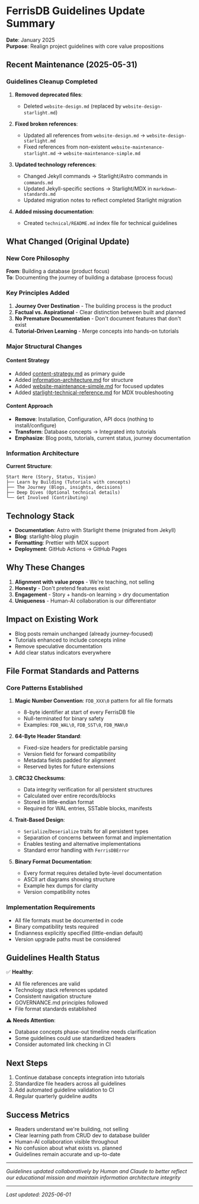 # FerrisDB Guidelines Update Summary

**Date**: January 2025  
**Purpose**: Realign project guidelines with core value propositions

## Recent Maintenance (2025-05-31)

### Guidelines Cleanup Completed

1. **Removed deprecated files**:
   - Deleted `website-design.md` (replaced by `website-design-starlight.md`)
2. **Fixed broken references**:
   - Updated all references from `website-design.md` → `website-design-starlight.md`
   - Fixed references from non-existent `website-maintenance-starlight.md` → `website-maintenance-simple.md`
3. **Updated technology references**:

   - Changed Jekyll commands → Starlight/Astro commands in `commands.md`
   - Updated Jekyll-specific sections → Starlight/MDX in `markdown-standards.md`
   - Updated migration notes to reflect completed Starlight migration

4. **Added missing documentation**:
   - Created `technical/README.md` index file for technical guidelines

## What Changed (Original Update)

### New Core Philosophy

**From**: Building a database (product focus)  
**To**: Documenting the journey of building a database (process focus)

### Key Principles Added

1. **Journey Over Destination** - The building process is the product
2. **Factual vs. Aspirational** - Clear distinction between built and planned
3. **No Premature Documentation** - Don't document features that don't exist
4. **Tutorial-Driven Learning** - Merge concepts into hands-on tutorials

### Major Structural Changes

#### Content Strategy

- Added [content-strategy.md](content/content-strategy.md) as primary guide
- Added [information-architecture.md](content/information-architecture.md) for structure
- Added [website-maintenance-simple.md](workflow/website-maintenance-simple.md) for focused updates
- Added [starlight-technical-reference.md](workflow/starlight-technical-reference.md) for MDX troubleshooting

#### Content Approach

- **Remove**: Installation, Configuration, API docs (nothing to install/configure)
- **Transform**: Database concepts → Integrated into tutorials
- **Emphasize**: Blog posts, tutorials, current status, journey documentation

### Information Architecture

**Current Structure**:

```
Start Here (Story, Status, Vision)
├── Learn by Building (Tutorials with concepts)
├── The Journey (Blogs, insights, decisions)
├── Deep Dives (Optional technical details)
└── Get Involved (Contributing)
```

## Technology Stack

- **Documentation**: Astro with Starlight theme (migrated from Jekyll)
- **Blog**: starlight-blog plugin
- **Formatting**: Prettier with MDX support
- **Deployment**: GitHub Actions → GitHub Pages

## Why These Changes

1. **Alignment with value props** - We're teaching, not selling
2. **Honesty** - Don't pretend features exist
3. **Engagement** - Story + hands-on learning > dry documentation
4. **Uniqueness** - Human-AI collaboration is our differentiator

## Impact on Existing Work

- Blog posts remain unchanged (already journey-focused)
- Tutorials enhanced to include concepts inline
- Remove speculative documentation
- Add clear status indicators everywhere

## File Format Standards and Patterns

### Core Patterns Established

1. **Magic Number Convention**: `FDB_XXX\0` pattern for all file formats

   - 8-byte identifier at start of every FerrisDB file
   - Null-terminated for binary safety
   - Examples: `FDB_WAL\0`, `FDB_SST\0`, `FDB_MAN\0`

2. **64-Byte Header Standard**:

   - Fixed-size headers for predictable parsing
   - Version field for forward compatibility
   - Metadata fields padded for alignment
   - Reserved bytes for future extensions

3. **CRC32 Checksums**:

   - Data integrity verification for all persistent structures
   - Calculated over entire records/blocks
   - Stored in little-endian format
   - Required for WAL entries, SSTable blocks, manifests

4. **Trait-Based Design**:

   - `Serialize`/`Deserialize` traits for all persistent types
   - Separation of concerns between format and implementation
   - Enables testing and alternative implementations
   - Standard error handling with `FerrisDBError`

5. **Binary Format Documentation**:
   - Every format requires detailed byte-level documentation
   - ASCII art diagrams showing structure
   - Example hex dumps for clarity
   - Version compatibility notes

### Implementation Requirements

- All file formats must be documented in code
- Binary compatibility tests required
- Endianness explicitly specified (little-endian default)
- Version upgrade paths must be considered

## Guidelines Health Status

✅ **Healthy**:

- All file references are valid
- Technology stack references updated
- Consistent navigation structure
- GOVERNANCE.md principles followed
- File format standards established

⚠️ **Needs Attention**:

- Database concepts phase-out timeline needs clarification
- Some guidelines could use standardized headers
- Consider automated link checking in CI

## Next Steps

1. Continue database concepts integration into tutorials
2. Standardize file headers across all guidelines
3. Add automated guideline validation to CI
4. Regular quarterly guideline audits

## Success Metrics

- Readers understand we're building, not selling
- Clear learning path from CRUD dev to database builder
- Human-AI collaboration visible throughout
- No confusion about what exists vs. planned
- Guidelines remain accurate and up-to-date

---

_Guidelines updated collaboratively by Human and Claude to better reflect our educational mission and maintain information architecture integrity_

---

_Last updated: 2025-06-01_
